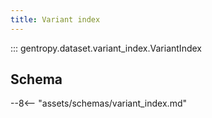 ```yaml
---
title: Variant index
---
```


::: gentropy.dataset.variant_index.VariantIndex

## Schema

--8<-- "assets/schemas/variant_index.md"
